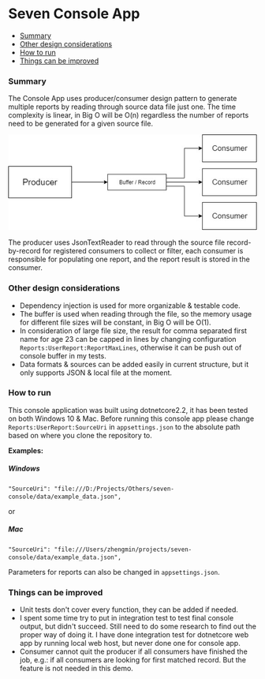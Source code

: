 # Seven Console App

- [Summary](#summary)
- [Other design considerations](#other-design-considerations)
- [How to run](#how-to-run)
- [Things can be improved](#things-can-be-improved)

### Summary

The Console App uses producer/consumer design pattern to generate multiple reports by reading through source data file just one. The time complexity is linear, in Big O will be O(n) regardless the number of reports need to be generated for a given source file.

![producer consumer design pattern](data/producer_consumer.jpg)

The producer uses JsonTextReader to read through the source file record-by-record for registered consumers to collect or filter, each consumer is responsible for populating one report, and the report result is stored in the consumer.

### Other design considerations

- Dependency injection is used for more organizable & testable code.
- The buffer is used when reading through the file, so the memory usage for different file sizes will be constant, in Big O will be O(1).
- In consideration of large file size, the result for comma separated first name for age 23 can be capped in lines by changing configuration `Reports:UserReport:ReportMaxLines`, otherwise it can be push out of console buffer in my tests.
- Data formats & sources can be added easily in current structure, but it only supports JSON & local file at the moment.

### How to run

This console application was built using dotnetcore2.2, it has been tested on both Windows 10 & Mac. Before running this console app please change `Reports:UserReport:SourceUri` in `appsettings.json` to the absolute path based on where you clone the repository to.

**Examples:**

##### Windows
```posh
"SourceUri": "file:///D:/Projects/Others/seven-console/data/example_data.json",
```

or

##### Mac
```posh
"SourceUri": "file:///Users/zhengmin/projects/seven-console/data/example_data.json",
```

Parameters for reports can also be changed in `appsettings.json`.

### Things can be improved

- Unit tests don't cover every function, they can be added if needed.
- I spent some time try to put in integration test to test final console output, but didn't succeed. Still need to do some research to find out the proper way of doing it. I have done integration test for dotnetcore web app by running local web host, but never done one for console app.
- Consumer cannot quit the producer if all consumers have finished the job, e.g.: if all consumers are looking for first matched record. But the feature is not needed in this demo.
